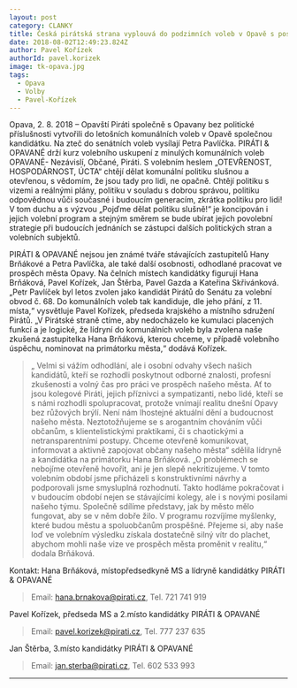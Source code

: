```yaml
---
layout: post
category: CLANKY
title: Česká pirátská strana vyplouvá do podzimních voleb v Opavě s posádkou PIRÁTI & OPAVANÉ
date: 2018-08-02T12:49:23.824Z
author: Pavel Kořízek
authorId: pavel.korizek
image: tk-opava.jpg
tags:
  - Opava
  - Volby
  - Pavel-Kořízek
---
```


Opava, 2. 8. 2018 – Opavští Piráti společně s Opavany bez politické příslušnosti vytvořili do letošních komunálních voleb v Opavě společnou kandidátku. Na zteč do senátních  voleb vysílají Petra Pavlíčka. PIRÁTI & OPAVANÉ drží kurz volebního uskupení z minulých komunálních voleb OPAVANÉ- Nezávislí, Občané, Piráti. S volebním heslem „OTEVŘENOST, HOSPODÁRNOST, ÚCTA“ chtějí dělat komunální politiku slušnou a otevřenou, s vědomím, že jsou tady pro lidi, ne opačně. Chtějí politiku s vizemi a reálnými plány, politiku v souladu s dobrou správou, politiku odpovědnou vůči současné i budoucím generacím, zkrátka politiku pro lidi! V tom duchu a s výzvou „Pojďme dělat politiku slušně!“ je koncipován i jejich volební program a stejným směrem se bude ubírat jejich povolební strategie při budoucích jednáních se zástupci dalších politických stran a volebních subjektů.

PIRÁTI & OPAVANÉ nejsou jen známé tváře stávajících zastupitelů Hany Brňákové a Petra Pavlíčka, ale také další osobnosti, odhodlané pracovat ve prospěch města Opavy. Na čelních místech kandidátky figurují Hana Brňáková, Pavel Kořízek, Jan Štěrba, Pavel Gazda a Kateřina Skřivánková. „Petr Pavlíček byl letos zvolen jako kandidát Pirátů do Senátu za volební obvod č. 68. Do komunálních voleb tak kandiduje, dle jeho přání, z 11. místa,“ vysvětluje Pavel Kořízek, předseda krajského a místního sdružení Pirátů. „V Pirátské straně ctíme, aby nedocházelo ke kumulaci placených funkcí a je logické, že lídryní do komunálních voleb byla zvolena naše zkušená zastupitelka Hana Brňáková, kterou chceme, v případě volebního úspěchu, nominovat na primátorku města,“ dodává Kořízek. 

> „ Velmi si vážím odhodlání, ale i osobní odvahy všech našich kandidátů, kteří se rozhodli poskytnout odborné znalosti, profesní zkušenosti a volný čas pro práci ve prospěch našeho města. Ať to jsou kolegové Piráti, jejich příznivci a sympatizanti, nebo lidé, kteří se s námi rozhodli spolupracovat, protože vnímají realitu dnešní Opavy bez růžových brýlí. Není nám lhostejné aktuální dění a budoucnost našeho města. Neztotožňujeme se s arogantním chováním vůči občanům, s klientelistickými praktikami, či s chaotickými a netransparentními postupy. Chceme otevřeně komunikovat, informovat a aktivně zapojovat občany našeho města“ sdělila lídryně a kandidátka na primátorku Hana Brňáková. „O problémech se nebojíme otevřeně hovořit, ani je jen slepě nekritizujeme. V tomto volebním období jsme přicházeli s konstruktivními návrhy a podporovali jsme smysluplná rozhodnutí. Takto hodláme pokračovat i v budoucím období nejen se stávajícími kolegy, ale i s novými posilami našeho týmu. Společně sdílíme představy, jak by město mělo fungovat, aby se v něm dobře žilo. V programu rozvíjíme myšlenky, které budou městu a spoluobčanům prospěšné. Přejeme si, aby naše loď ve volebním výsledku získala dostatečně silný vítr do plachet, abychom mohli naše vize ve prospěch města proměnit v realitu,“ dodala Brňáková.

Kontakt: 
Hana Brňáková, místopředsedkyně MS a lídryně kandidátky PIRÁTI & OPAVANÉ

> Email: hana.brnakova@pirati.cz, Tel. 721 741 919

Pavel Kořízek, předseda MS a 2.místo kandidátky PIRÁTI & OPAVANÉ

> Email: pavel.korizek@pirati.cz, Tel. 777 237 635

Jan Štěrba, 3.místo kandidátky PIRÁTI & OPAVANÉ

> Email: jan.sterba@pirati.cz, Tel. 602 533 993

- - -
